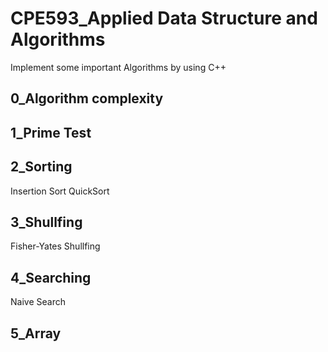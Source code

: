 # CPE593_Applied Data Structure and Algorithms
Implement some important Algorithms by using C++

## 0_Algorithm complexity

## 1_Prime Test

## 2_Sorting
   Insertion Sort
   QuickSort

## 3_Shullfing
   Fisher-Yates Shullfing


## 4_Searching
   Naive Search

## 5_Array
